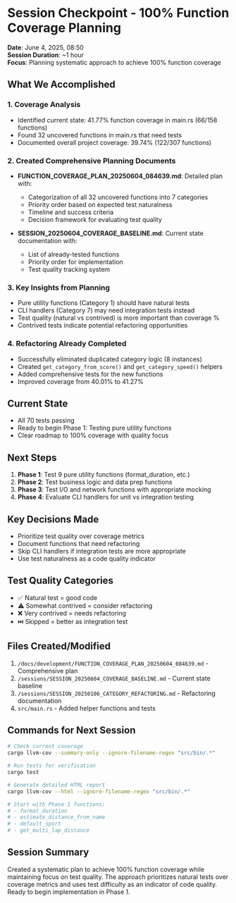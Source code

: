 # Session Checkpoint - 100% Function Coverage Planning
**Date**: June 4, 2025, 08:50  
**Session Duration**: ~1 hour  
**Focus**: Planning systematic approach to achieve 100% function coverage

## What We Accomplished

### 1. Coverage Analysis
- Identified current state: 41.77% function coverage in main.rs (66/158 functions)
- Found 32 uncovered functions in main.rs that need tests
- Documented overall project coverage: 39.74% (122/307 functions)

### 2. Created Comprehensive Planning Documents
- **FUNCTION_COVERAGE_PLAN_20250604_084639.md**: Detailed plan with:
  - Categorization of all 32 uncovered functions into 7 categories
  - Priority order based on expected test naturalness
  - Timeline and success criteria
  - Decision framework for evaluating test quality
  
- **SESSION_20250604_COVERAGE_BASELINE.md**: Current state documentation with:
  - List of already-tested functions
  - Priority order for implementation
  - Test quality tracking system

### 3. Key Insights from Planning
- Pure utility functions (Category 1) should have natural tests
- CLI handlers (Category 7) may need integration tests instead
- Test quality (natural vs contrived) is more important than coverage %
- Contrived tests indicate potential refactoring opportunities

### 4. Refactoring Already Completed
- Successfully eliminated duplicated category logic (8 instances)
- Created `get_category_from_score()` and `get_category_speed()` helpers
- Added comprehensive tests for the new functions
- Improved coverage from 40.01% to 41.27%

## Current State
- All 70 tests passing
- Ready to begin Phase 1: Testing pure utility functions
- Clear roadmap to 100% coverage with quality focus

## Next Steps
1. **Phase 1**: Test 9 pure utility functions (format_duration, etc.)
2. **Phase 2**: Test business logic and data prep functions
3. **Phase 3**: Test I/O and network functions with appropriate mocking
4. **Phase 4**: Evaluate CLI handlers for unit vs integration testing

## Key Decisions Made
- Prioritize test quality over coverage metrics
- Document functions that need refactoring
- Skip CLI handlers if integration tests are more appropriate
- Use test naturalness as a code quality indicator

## Test Quality Categories
- ✅ Natural test = good code
- ⚠️ Somewhat contrived = consider refactoring  
- ❌ Very contrived = needs refactoring
- ⏭️ Skipped = better as integration test

## Files Created/Modified
1. `/docs/development/FUNCTION_COVERAGE_PLAN_20250604_084639.md` - Comprehensive plan
2. `/sessions/SESSION_20250604_COVERAGE_BASELINE.md` - Current state baseline
3. `/sessions/SESSION_20250106_CATEGORY_REFACTORING.md` - Refactoring documentation
4. `src/main.rs` - Added helper functions and tests

## Commands for Next Session
```bash
# Check current coverage
cargo llvm-cov --summary-only --ignore-filename-regex "src/bin/.*"

# Run tests for verification
cargo test

# Generate detailed HTML report
cargo llvm-cov --html --ignore-filename-regex "src/bin/.*"

# Start with Phase 1 functions:
# - format_duration
# - estimate_distance_from_name  
# - default_sport
# - get_multi_lap_distance
```

## Session Summary
Created a systematic plan to achieve 100% function coverage while maintaining focus on test quality. The approach prioritizes natural tests over coverage metrics and uses test difficulty as an indicator of code quality. Ready to begin implementation in Phase 1.